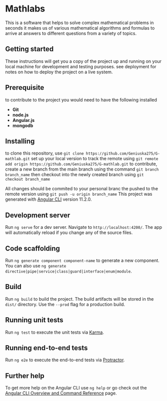 # Mathlabs

This is a software that helps to solve complex mathematical problems in seconds it makes us of various mathematical algorithms and formulas to arrive at answers to different questions from a variety of topics.

## Getting started 

These instructions will get you a copy of the project up and running on your local machine for development and testing purposes. see deployment for notes on how to deploy the project on a live system.

## Prerequisite
to contribute to the project you would need to have the following installed
- **Git**
- **node.js**
- **Angular.js**
- **mongodb** 

## Installing 
to clone this repository, use `git clone https://github.com/Geniuska275/G-mathlab.git`
set up your local version to track the remote using `git remote add origin https://github.com/Geniuska275/G-mathlab.git`
to contribute, create a new branch from the main branch using the command `git branch branch_name` then checkout into the newly created branch using `git checkout branch_name`

All changes should be commited to your personal branc the pushed to the remote version using `git push -u origin branch_name`
This project was generated with [Angular CLI](https://github.com/angular/angular-cli) version 11.2.0.

## Development server

Run `ng serve` for a dev server. Navigate to `http://localhost:4200/`. The app will automatically reload if you change any of the source files.

## Code scaffolding

Run `ng generate component component-name` to generate a new component. You can also use `ng generate directive|pipe|service|class|guard|interface|enum|module`.

## Build

Run `ng build` to build the project. The build artifacts will be stored in the `dist/` directory. Use the `--prod` flag for a production build.

## Running unit tests

Run `ng test` to execute the unit tests via [Karma](https://karma-runner.github.io).

## Running end-to-end tests

Run `ng e2e` to execute the end-to-end tests via [Protractor](http://www.protractortest.org/).

## Further help

To get more help on the Angular CLI use `ng help` or go check out the [Angular CLI Overview and Command Reference](https://angular.io/cli) page.
